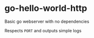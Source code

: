 # go-hello-world-http

Basic go webserver with no dependencies

Respects `PORT` and outputs simple logs